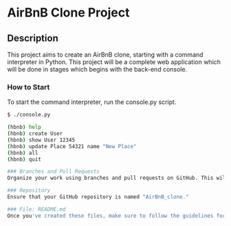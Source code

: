 # AirBnB Clone Project
## Description

This project aims to create an AirBnB clone, starting with a command interpreter in Python. This project will be a complete web application which will be done in stages which begins with the back-end console.

### How to Start
To start the command interpreter, run the console.py script.

```bash
$ ./console.py

(hbnb) help
(hbnb) create User
(hbnb) show User 12345
(hbnb) update Place 54321 name "New Place"
(hbnb) all
(hbnb) quit

### Branches and Pull Requests
Organize your work using branches and pull requests on GitHub. This will help your team collaborate efficiently.

### Repository
Ensure that your GitHub repository is named "AirBnB_clone."

### File: README.md
Once you've created these files, make sure to follow the guidelines for executable files, pycodestyle, documentation, and testing as outlined in the project requirements. You can move on to the next tasks based on this foundation.

 
